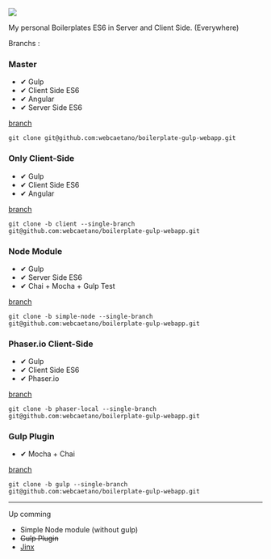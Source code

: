 ![](http://i.imgur.com/PLSxWPs.png)

My personal Boilerplates
ES6 in Server and Client Side. (Everywhere)

Branchs : 

### Master 
- ✔ Gulp
- ✔ Client Side ES6
- ✔ Angular
- ✔ Server Side ES6 

[branch](https://github.com/webcaetano/boilerplate-gulp-webapp)

`git clone git@github.com:webcaetano/boilerplate-gulp-webapp.git`

### Only Client-Side
- ✔ Gulp
- ✔ Client Side ES6
- ✔ Angular

[branch](https://github.com/webcaetano/boilerplate-gulp-webapp/tree/client)

`git clone -b client --single-branch git@github.com:webcaetano/boilerplate-gulp-webapp.git`

### Node Module
- ✔ Gulp
- ✔ Server Side ES6
- ✔ Chai + Mocha + Gulp Test

[branch](https://github.com/webcaetano/boilerplate-gulp-webapp/tree/simple-node)

`git clone -b simple-node --single-branch git@github.com:webcaetano/boilerplate-gulp-webapp.git`

### Phaser.io Client-Side
- ✔ Gulp
- ✔ Client Side ES6
- ✔ Phaser.io

[branch](https://github.com/webcaetano/boilerplate-gulp-webapp/tree/phaser-local)

`git clone -b phaser-local --single-branch git@github.com:webcaetano/boilerplate-gulp-webapp.git`

### Gulp Plugin

- ✔ Mocha + Chai

[branch](https://github.com/webcaetano/boilerplate-gulp-webapp/tree/gulp)

`git clone -b gulp --single-branch git@github.com:webcaetano/boilerplate-gulp-webapp.git`

------
Up comming 
- Simple Node module (without gulp)
- ~~Gulp Plugin~~
- [Jinx](https://github.com/webcaetano/jinx)

